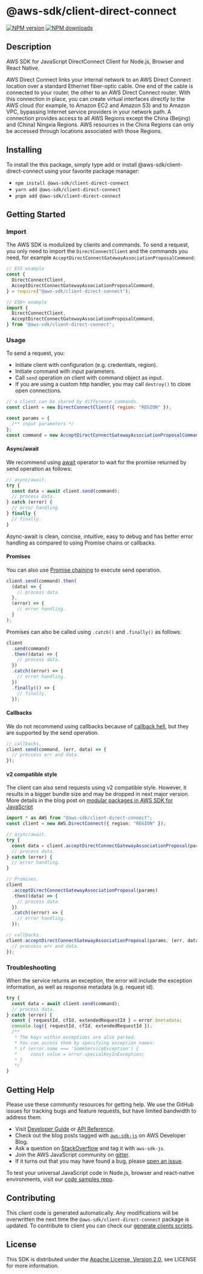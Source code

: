 # @aws-sdk/client-direct-connect

[![NPM version](https://img.shields.io/npm/v/@aws-sdk/client-direct-connect/latest.svg)](https://www.npmjs.com/package/@aws-sdk/client-direct-connect)
[![NPM downloads](https://img.shields.io/npm/dm/@aws-sdk/client-direct-connect.svg)](https://www.npmjs.com/package/@aws-sdk/client-direct-connect)

## Description

AWS SDK for JavaScript DirectConnect Client for Node.js, Browser and React Native.

<p>AWS Direct Connect links your internal network to an AWS Direct Connect location over a standard Ethernet fiber-optic cable.
One end of the cable is connected to your router, the other to an AWS Direct Connect router. With this connection
in place, you can create virtual interfaces directly to the AWS cloud (for example, to Amazon EC2
and Amazon S3) and to Amazon VPC, bypassing Internet service providers in your network path. A
connection provides access to all AWS Regions except the China (Beijing) and (China) Ningxia Regions.
AWS resources in the China Regions can only be accessed through locations associated with those Regions.</p>

## Installing

To install the this package, simply type add or install @aws-sdk/client-direct-connect
using your favorite package manager:

- `npm install @aws-sdk/client-direct-connect`
- `yarn add @aws-sdk/client-direct-connect`
- `pnpm add @aws-sdk/client-direct-connect`

## Getting Started

### Import

The AWS SDK is modulized by clients and commands.
To send a request, you only need to import the `DirectConnectClient` and
the commands you need, for example `AcceptDirectConnectGatewayAssociationProposalCommand`:

```js
// ES5 example
const {
  DirectConnectClient,
  AcceptDirectConnectGatewayAssociationProposalCommand,
} = require("@aws-sdk/client-direct-connect");
```

```ts
// ES6+ example
import {
  DirectConnectClient,
  AcceptDirectConnectGatewayAssociationProposalCommand,
} from "@aws-sdk/client-direct-connect";
```

### Usage

To send a request, you:

- Initiate client with configuration (e.g. credentials, region).
- Initiate command with input parameters.
- Call `send` operation on client with command object as input.
- If you are using a custom http handler, you may call `destroy()` to close open connections.

```js
// a client can be shared by difference commands.
const client = new DirectConnectClient({ region: "REGION" });

const params = {
  /** input parameters */
};
const command = new AcceptDirectConnectGatewayAssociationProposalCommand(params);
```

#### Async/await

We recommend using [await](https://developer.mozilla.org/en-US/docs/Web/JavaScript/Reference/Operators/await)
operator to wait for the promise returned by send operation as follows:

```js
// async/await.
try {
  const data = await client.send(command);
  // process data.
} catch (error) {
  // error handling.
} finally {
  // finally.
}
```

Async-await is clean, concise, intuitive, easy to debug and has better error handling
as compared to using Promise chains or callbacks.

#### Promises

You can also use [Promise chaining](https://developer.mozilla.org/en-US/docs/Web/JavaScript/Guide/Using_promises#chaining)
to execute send operation.

```js
client.send(command).then(
  (data) => {
    // process data.
  },
  (error) => {
    // error handling.
  }
);
```

Promises can also be called using `.catch()` and `.finally()` as follows:

```js
client
  .send(command)
  .then((data) => {
    // process data.
  })
  .catch((error) => {
    // error handling.
  })
  .finally(() => {
    // finally.
  });
```

#### Callbacks

We do not recommend using callbacks because of [callback hell](http://callbackhell.com/),
but they are supported by the send operation.

```js
// callbacks.
client.send(command, (err, data) => {
  // proccess err and data.
});
```

#### v2 compatible style

The client can also send requests using v2 compatible style.
However, it results in a bigger bundle size and may be dropped in next major version. More details in the blog post
on [modular packages in AWS SDK for JavaScript](https://aws.amazon.com/blogs/developer/modular-packages-in-aws-sdk-for-javascript/)

```ts
import * as AWS from "@aws-sdk/client-direct-connect";
const client = new AWS.DirectConnect({ region: "REGION" });

// async/await.
try {
  const data = client.acceptDirectConnectGatewayAssociationProposal(params);
  // process data.
} catch (error) {
  // error handling.
}

// Promises.
client
  .acceptDirectConnectGatewayAssociationProposal(params)
  .then((data) => {
    // process data.
  })
  .catch((error) => {
    // error handling.
  });

// callbacks.
client.acceptDirectConnectGatewayAssociationProposal(params, (err, data) => {
  // proccess err and data.
});
```

### Troubleshooting

When the service returns an exception, the error will include the exception information,
as well as response metadata (e.g. request id).

```js
try {
  const data = await client.send(command);
  // process data.
} catch (error) {
  const { requestId, cfId, extendedRequestId } = error.$metadata;
  console.log({ requestId, cfId, extendedRequestId });
  /**
   * The keys within exceptions are also parsed.
   * You can access them by specifying exception names:
   * if (error.name === 'SomeServiceException') {
   *     const value = error.specialKeyInException;
   * }
   */
}
```

## Getting Help

Please use these community resources for getting help.
We use the GitHub issues for tracking bugs and feature requests, but have limited bandwidth to address them.

- Visit [Developer Guide](https://docs.aws.amazon.com/sdk-for-javascript/v3/developer-guide/welcome.html)
  or [API Reference](https://docs.aws.amazon.com/AWSJavaScriptSDK/v3/latest/index.html).
- Check out the blog posts tagged with [`aws-sdk-js`](https://aws.amazon.com/blogs/developer/tag/aws-sdk-js/)
  on AWS Developer Blog.
- Ask a question on [StackOverflow](https://stackoverflow.com/questions/tagged/aws-sdk-js) and tag it with `aws-sdk-js`.
- Join the AWS JavaScript community on [gitter](https://gitter.im/aws/aws-sdk-js-v3).
- If it turns out that you may have found a bug, please [open an issue](https://github.com/aws/aws-sdk-js-v3/issues/new/choose).

To test your universal JavaScript code in Node.js, browser and react-native environments,
visit our [code samples repo](https://github.com/aws-samples/aws-sdk-js-tests).

## Contributing

This client code is generated automatically. Any modifications will be overwritten the next time the `@aws-sdk/client-direct-connect` package is updated.
To contribute to client you can check our [generate clients scripts](https://github.com/aws/aws-sdk-js-v3/tree/master/scripts/generate-clients).

## License

This SDK is distributed under the
[Apache License, Version 2.0](http://www.apache.org/licenses/LICENSE-2.0),
see LICENSE for more information.
